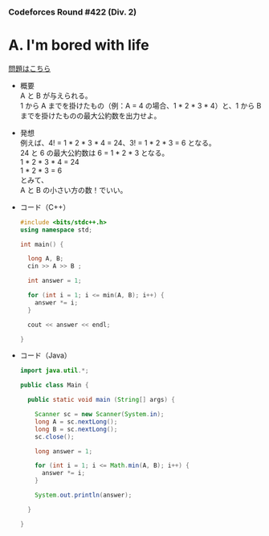 ### Codeforces Round #422 (Div. 2)

# A. I'm bored with life

  [問題はこちら](https://codeforces.com/problemset/problem/822/A)
  
- 概要<br>
  A と B が与えられる。<br>
  1 から A までを掛けたもの（例：A = 4 の場合、1 * 2 * 3 * 4）と、1 から B までを掛けたものの最大公約数を出力せよ。
  
- 発想<br>
  例えば、4! = 1 * 2 * 3 * 4 = 24、3! = 1 * 2 * 3 = 6 となる。<br>
  24 と 6 の最大公約数は 6 = 1 * 2 * 3 となる。<br>
  1 * 2 * 3 * 4 = 24<br>
  1 * 2 * 3     = 6<br>
  とみて、<br>
  A と B の小さい方の数！でいい。
  
  
- コード（C++）

  ```cpp
  #include <bits/stdc++.h>
  using namespace std;

  int main() {

    long A, B;
    cin >> A >> B ;

    int answer = 1;

    for (int i = 1; i <= min(A, B); i++) {
      answer *= i;
    }

    cout << answer << endl;

  }
  ```
  
- コード（Java）

  ```java
  import java.util.*;

  public class Main {

    public static void main (String[] args) {

      Scanner sc = new Scanner(System.in);
      long A = sc.nextLong();
      long B = sc.nextLong();
      sc.close();

      long answer = 1;

      for (int i = 1; i <= Math.min(A, B); i++) {
        answer *= i;
      }

      System.out.println(answer);

    }

  }
  ```
    